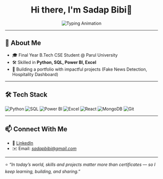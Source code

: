 <h1 align="center">Hi there, I'm Sadap Bibi👋</h1>

<p align="center">
  <img src="https://readme-typing-svg.demolab.com?font=Fira+Code&duration=2000&pause=1000&color=4E8EFF&center=true&width=500&lines=Final+Year+CSE+Student;Aspiring+Data+Analyst;Full+Stack+%2B+ML+Enthusiast;Always+Learning+Something+New" alt="Typing Animation" />
</p>

---

## 🚀 About Me  
- 🎓 Final Year B.Tech CSE Student @ Parul University  
- 🛠 Skilled in **Python, SQL, Power BI, Excel**  
- 🌱 Building a portfolio with impactful projects (Fake News Detection, Hospitality Dashboard)  

---


## 🛠️ Tech Stack  

<p align="center">
  
![Python](https://img.shields.io/badge/Python-3776AB?style=for-the-badge&logo=python&logoColor=white)
![SQL](https://img.shields.io/badge/SQL-336791?style=for-the-badge&logo=postgresql&logoColor=white)
![Power BI](https://img.shields.io/badge/Power%20BI-F2C811?style=for-the-badge&logo=Power%20BI&logoColor=black)
![Excel](https://img.shields.io/badge/Excel-217346?style=for-the-badge&logo=microsoft-excel&logoColor=white)
![React](https://img.shields.io/badge/React-20232A?style=for-the-badge&logo=react&logoColor=61DAFB)
![MongoDB](https://img.shields.io/badge/MongoDB-4EA94B?style=for-the-badge&logo=mongodb&logoColor=white)
![Git](https://img.shields.io/badge/Git-F05033?style=for-the-badge&logo=git&logoColor=white)

</p>

---


## 📫 Connect With Me  
- 💼 [LinkedIn]((https://www.linkedin.com/in/sadap-bibi/))  
- ✉️ Email: *sadapbibi@gmail.com*  

---

⭐ *“In today’s world, skills and projects matter more than certificates — so I keep learning, building, and sharing.”*  
